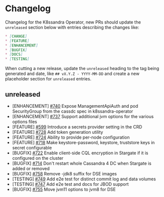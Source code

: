 # Changelog

Changelog for the K8ssandra Operator, new PRs should update the `unreleased` section below with entries describing the changes like:

```markdown
* [CHANGE]
* [FEATURE]
* [ENHANCEMENT]
* [BUGFIX]
* [DOCS]
* [TESTING]
```

When cutting a new release, update the `unreleased` heading to the tag being generated and date, like `## vX.Y.Z - YYYY-MM-DD` and create a new placeholder section for  `unreleased` entries.

## unreleased

* [ENHANCEMENT] [#740](https://github.com/k8ssandra/k8ssandra-operator/issues/740)  Expose ManagementApiAuth and pod SecurityGroup from the cassdc spec in k8ssandra-operator
* [ENHANCEMENT] [#737](https://github.com/k8ssandra/k8ssandra-operator/issues/737) Support additional jvm options for the various options files 
* [FEATURE] [#599](https://github.com/k8ssandra/k8ssandra-operator/issues/599) Introduce a secrets provider setting in the CRD
* [FEATURE] [#728](https://github.com/k8ssandra/k8ssandra-operator/issues/728) Add token generation utility
* [FEATURE] [#724](https://github.com/k8ssandra/k8ssandra-operator/issues/724) Ability to provide per-node configuration
* [FEATURE] [#718](https://github.com/k8ssandra/k8ssandra-operator/issues/718) Make keystore-password, keystore, truststore keys in secret configurable
* [BUGFIX] [#722](https://github.com/k8ssandra/k8ssandra-operator/issues/722) Enable client-side CQL encryption in Stargate if it is configured on the cluster
* [BUGFIX] [#714](https://github.com/k8ssandra/k8ssandra-operator/issues/714) Don't restart whole Cassandra 4 DC when Stargate is added or removed
* [BUGFIX] [#758](https://github.com/k8ssandra/k8ssandra-operator/issues/758) Remove -jdk8 suffix for DSE images
* [TESTING] [#749](https://github.com/k8ssandra/k8ssandra-operator/issues/749) Add e2e test for distinct commit log and data volumes
* [TESTING] [#747](https://github.com/k8ssandra/k8ssandra-operator/issues/747) Add e2e test and docs for JBOD support
* [BUGFIX] [#755](https://github.com/k8ssandra/k8ssandra-operator/issues/755) Move jvm11 options to jvm8 for DSE
